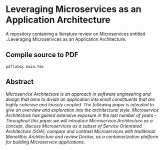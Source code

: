 # Leveraging Microservices as an Application Architecture

A repository containing a literature review on Microservices entitled
..Leveraging Microservices as an Application Architecture.

## Compile source to PDF

```
pdflatex main.tex
```

## Abstract

*Microservice Architecture is an approach in software engineering and design that aims to divide an application into
small constituents that are highly cohesive and loosely coupled. The following paper is intended to give an overview and
exploration into the architectural style. Microservice Architecture has gained extensive exposure in the last number of
years - Throughout this paper we will introduce Microservice Architecture as a concept, discuss Microservices as a
subset of Service Orientated Architecture (SOA), compare and contrast Microservices with traditional Monolithic
Architecture and review Docker, as a containerization platform for building Microservice applications.*
